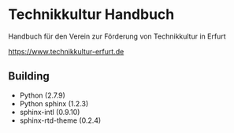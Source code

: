 # Technikkultur Handbuch
Handbuch für den Verein zur Förderung von Technikkultur in Erfurt

https://www.technikkultur-erfurt.de

## Building

* Python (2.7.9)
* Python sphinx (1.2.3)
* sphinx-intl (0.9.10)
* sphinx-rtd-theme (0.2.4)
